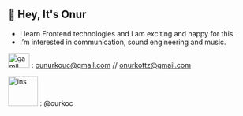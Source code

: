 ## 👋 Hey, It's Onur
- I learn Frontend technologies and I am exciting and happy for this.
- I’m interested in communication, sound engineering and music.


<img src="https://upload.wikimedia.org/wikipedia/commons/thumb/7/7e/Gmail_icon_%282020%29.svg/512px-Gmail_icon_%282020%29.svg.png" alt="gamil" style="height: 30px; width:43px;"/>  : [ounurkouc@gmail.com](Http://gmail.com)        //           [onurkottz@gmail.com](Http://gmail.com)


<img src="https://www.edigitalagency.com.au/wp-content/uploads/instagram-logo-png-paint-brush-colour-1.png" alt="ins" style="height: 60px; width:60px;"/> : @ourkoc
